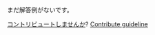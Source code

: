 
まだ解答例がないです。

[コントリビュートしませんか](https://github.com/BFEdev/BFE.dev-solutions/blob/main/question/how-to-build-an-npm-package_ja.md)?  [Contribute guideline](https://github.com/BFEdev/BFE.dev-solutions#how-to-contribute)
